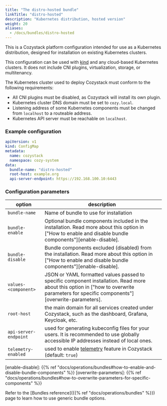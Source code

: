 ```yaml
---
title: "The distro-hosted bundle"
linkTitle: "distro-hosted"
description: "Kubernetes distribution, hosted version"
weight: 20
aliases:
  - /docs/bundles/distro-hosted
---
```


This is a Cozystack platform configuration intended for use as a Kubernetes distribution, designed for installation on existing Kubernetes clusters.

This configuration can be used with [kind](https://kind.sigs.k8s.io/) and any cloud-based Kubernetes clusters.
It does not include CNI plugins, virtualization, storage, or multitenancy.

The Kubernetes cluster used to deploy Cozystack must conform to the following requirements:

* All CNI plugins must be disabled, as Cozystack will install its own plugin.
* Kubernetes cluster DNS domain must be set to `cozy.local`.
* Listening address of some Kubernetes components must be changed from `localhost` to a routeable address.
* Kubernetes API server must be reachable on `localhost`.


### Example configuration

```yaml
apiVersion: v1
kind: ConfigMap
metadata:
  name: cozystack
  namespace: cozy-system
data:
  bundle-name: "distro-hosted"
  root-host: example.org
  api-server-endpoint: https://192.168.100.10:6443
```

### Configuration parameters

| option                | description                                                                                                                                                                           |
|-----------------------|---------------------------------------------------------------------------------------------------------------------------------------------------------------------------------------|
| `bundle-name`         | Name of bundle to use for installation                                                                                                                                                |
| `bundle-enable`       | Optional bundle components included in the installation. Read more about this option in ["How to enable and disable bundle components"][enable-disable].                              |
| `bundle-disable`      | Bundle components excluded (disabled) from the installation. Read more about this option in ["How to enable and disable bundle components"][enable-disable].                          |
| `values-<component>`  | JSON or YAML formatted values passed to specific component installation. Read more about this option in ["how to overwrite parameters for specific components"][overwrite-parameters]. |
| `root-host`           | the main domain for all services created under Cozystack, such as the dashboard, Grafana, Keycloak, etc.                                                                              |
| `api-server-endpoint` | used for generating kubeconfig files for your users. It is recommended to use globally accessible IP addresses instead of local ones.                                                 |
| `telemetry-enabled`   | used to enable [telemetry](/docs/operations/telemetry/) feature in Cozystack (default: `true`)                                                                                        |

[enable-disable]: {{% ref "docs/operations/bundles#how-to-enable-and-disable-bundle-components" %}}
[overwrite-parameters]: {{% ref "docs/operations/bundles#how-to-overwrite-parameters-for-specific-components" %}}

Refer to the [Bundles reference]({{% ref "docs/operations/bundles" %}}) page to learn how to use generic bundle options.

